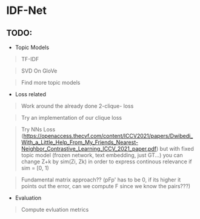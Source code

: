 # IDF-Net

## TODO: 

* Topic Models
> TF-IDF


> SVD On GloVe


> Find more topic models

* Loss related
 
> Work around the already done 2-clique- loss


> Try an implementation of our clique loss


> Try NNs Loss (https://openaccess.thecvf.com/content/ICCV2021/papers/Dwibedi_With_a_Little_Help_From_My_Friends_Nearest-Neighbor_Contrastive_Learning_ICCV_2021_paper.pdf) but with fixed topic model (frozen network, text embedding, just GT...) you can change Z+k by sim(Zi, Zk) in order to express continous relevance if sim = [0, 1)

> Fundamental matrix approach?? (pFp' has to be 0, if its higher it points out the error, can we compute F since we know the pairs???)

* Evaluation

> Compute evluation metrics
